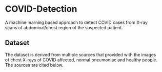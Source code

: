 # COVID-Detection
A machine learning based approach to detect COVID cases from X-ray scans of abdominal/chest region of the suspected patient.

## Dataset
The dataset is derived from multiple sources that provided with the images of chest X-rays of COVID affected, normal pneumoniac and healthy people. The sources are cited below.
